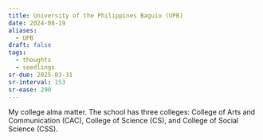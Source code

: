 ```yaml
---
title: University of the Philippines Baguio (UPB)
date: 2024-08-19
aliases:
  - UPB
draft: false
tags:
  - thoughts
  - seedlings
sr-due: 2025-03-31
sr-interval: 153
sr-ease: 290
---
```

My college alma matter. The school has three colleges: College of Arts and Communication (CAC), College of Science (CS), and College of Social Science (CSS).